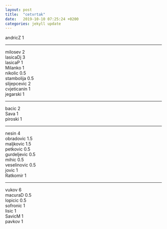 ```yaml
---
layout: post
title:  "cetvrtak"
date:   2019-10-10 07:25:24 +0200
categories: jekyll update
---
```


andricZ 1  

***

milosev 2  
lasicaDj 3  
lasicaP 1  
Milanko 1  
nikolic 0.5  
stambolija 0.5  
slijepcevic 2  
cvjeticanin 1  
jegarski 1  

***

bacic 2  
Sava 1  
piroski 1  

***

nesin 4  
obradovic 1.5  
maljkovic 1.5  
petkovic 0.5  
gurdeljevic 0.5  
mihic 0.5  
veselinovic 0.5  
jovic 1  
Ratkomir 1  

***

vukov 6  
macuraD 0.5  
lopicic 0.5  
sofronic 1  
lisic 1  
SavicM 1  
pavkov 1  